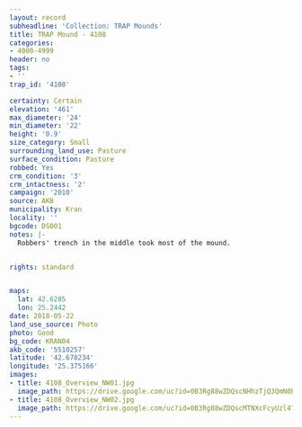 ```yaml
---
layout: record
subheadline: 'Collection: TRAP Mounds'
title: TRAP Mound - 4108
categories:
- 4000-4999
header: no
tags:
- ''
trap_id: '4108'

certainty: Certain
elevation: '461'
max_diameter: '24'
min_diameter: '22'
height: '0.9'
size_category: Small
surrounding_land_use: Pasture
surface_condition: Pasture
robbed: Yes
crm_condition: '3'
crm_intactness: '2'
campaign: '2010'
source: AKB
municipality: Kran
locality: ''
bgcode: DS001
notes: |-
  Robbers' trench in the middle took most of the mound.


rights: standard


maps:
  lat: 42.6285
  lon: 25.2442
date: 2018-05-22
land_use_source: Photo
photo: Good
bg_code: KRAN04
akb_code: '5510257'
latitude: '42.678234'
longitude: '25.375166'
images:
- title: 4108_Overview_NW01.jpg
  image_path: https://drive.google.com/uc?id=0B3Rg88wZDQscNHhzTjQ3QmN0bnc
- title: 4108_Overview_NW02.jpg
  image_path: https://drive.google.com/uc?id=0B3Rg88wZDQscMTNXcFcyUzl4T2s
---
```

